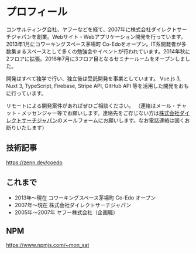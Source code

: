 # プロフィール

コンサルティング会社、ヤフーなどを経て、2007年に株式会社ダイレクトサーチジャパンを創業。Webサイト・Webアプリケーション開発を行っています。
2013年1月にコワーキングスペース茅場町 Co-Edoをオープン。IT系開発者が多数集まるスペースとして多くの勉強会やイベントが行われています。2014年秋に2フロアに拡張。2016年7月に3フロア目となるセミナールームをオープンしました。

開発はすべて独学で行い、独立後は受託開発を事業としています。
Vue.js 3, Nuxt 3, TypeScript, Firebase, Stripe API, GitHub API 等を活用した開発をおもに行っています。

リモートによる開発案件があればぜひご相談ください。
（連絡はメール・チャット・メッセンジャー等でお願いします。連絡先をご存じない方は[株式会社ダイレクトサーチジャパン](https://www.direct-search.jp/)のメールフォームにお願いします。なお電話連絡は固くお断りいたします）

## 技術記事

https://zenn.dev/coedo

## これまで

- 2013年〜現在 コワーキングスペース茅場町 Co-Edo オープン
- 2007年〜現在 株式会社ダイレクトサーチジャパン
- 2005年〜2007年 ヤフー株式会社（企画職）

## NPM

https://www.npmjs.com/~mon_sat
